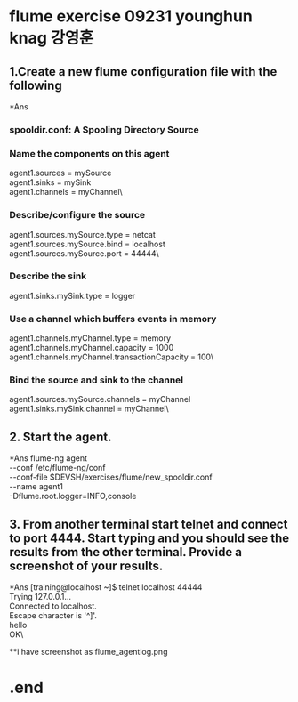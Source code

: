 # flume exercise 09231 younghun knag 강영훈

## 1.Create a new flume configuration file with the following

*Ans
### spooldir.conf: A Spooling Directory Source

### Name the components on this agent
agent1.sources = mySource\
agent1.sinks = mySink\
agent1.channels = myChannel\

### Describe/configure the source
agent1.sources.mySource.type = netcat\
agent1.sources.mySource.bind = localhost\
agent1.sources.mySource.port = 44444\

### Describe the sink
agent1.sinks.mySink.type = logger

### Use a channel which buffers events in memory
agent1.channels.myChannel.type = memory\
agent1.channels.myChannel.capacity = 1000\
agent1.channels.myChannel.transactionCapacity = 100\

### Bind the source and sink to the channel
agent1.sources.mySource.channels = myChannel\
agent1.sinks.mySink.channel = myChannel\

## 2. Start the agent.

*Ans
flume-ng agent \
--conf /etc/flume-ng/conf \
--conf-file $DEVSH/exercises/flume/new_spooldir.conf \
--name agent1 \
-Dflume.root.logger=INFO,console

## 3. From another terminal start telnet and connect to port 4444. Start typing and you should see the results from the other terminal. Provide a screenshot of your results.

*Ans
[training@localhost ~]$ telnet localhost 44444\
Trying 127.0.0.1...\
Connected to localhost.\
Escape character is '^]'.\
hello\
OK\

**i have screenshot as flume_agentlog.png

# .end

